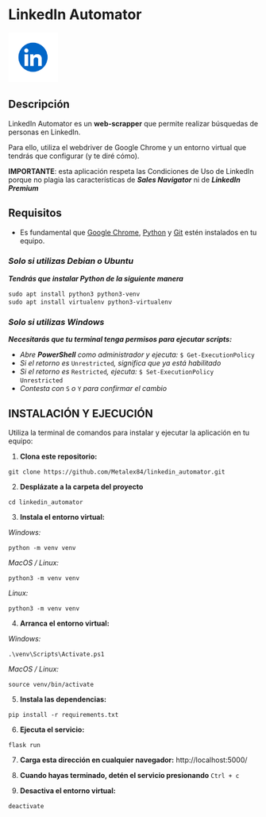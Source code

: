 # LinkedIn Automator
<img src="static/LinkedIn_Logo.png" alt="LinkedIn Logo" width="100">

## Descripción
LinkedIn Automator es un **web-scrapper** que permite realizar búsquedas de personas en LinkedIn. 

Para ello, utiliza el webdriver de Google Chrome y un entorno virtual que tendrás que configurar (y te diré cómo).

**IMPORTANTE**: esta aplicación respeta las Condiciones de Uso de LinkedIn porque no plagia las características de ***Sales Navigator*** ni de ***LinkedIn Premium***

## Requisitos
* Es fundamental que [Google Chrome](https://www.google.com/chrome/), [Python](https://www.python.org/downloads/) y [Git](https://git-scm.com/downloads?ref=allthings.how) estén instalados en tu equipo.

### *Solo si utilizas Debian o Ubuntu*
***Tendrás que instalar Python de la siguiente manera***

```
sudo apt install python3 python3-venv
sudo apt install virtualenv python3-virtualenv
```


### *Solo si utilizas Windows*
***Necesitarás que tu terminal tenga permisos para ejecutar scripts:***

* *Abre **PowerShell** como administrador y ejecuta:* ```$ Get-ExecutionPolicy```
* *Si el retorno es* ```Unrestricted```*, significa que ya está habilitado*
* *Si el retorno es* ```Restricted```*, ejecuta:* ``` $ Set-ExecutionPolicy Unrestricted ```
* *Contesta con* ```S``` *o* ```Y``` *para confirmar el cambio*


## INSTALACIÓN Y EJECUCIÓN
Utiliza la terminal de comandos para instalar y ejecutar la aplicación en tu equipo:
1. **Clona este repositorio:**
```
git clone https://github.com/Metalex84/linkedin_automator.git
```

2. **Desplázate a la carpeta del proyecto**
```
cd linkedin_automator
```

3. **Instala el entorno virtual:**

*Windows:*
```
python -m venv venv
```

*MacOS / Linux:*
```
python3 -m venv venv
```

*Linux:*
```
python3 -m venv venv
```

4. **Arranca el entorno virtual:**

*Windows:*
```
.\venv\Scripts\Activate.ps1
```

*MacOS / Linux:*

```
source venv/bin/activate
```


5. **Instala las dependencias:**
```
pip install -r requirements.txt
```

6. **Ejecuta el servicio:**
```
flask run
```

7. **Carga esta dirección en cualquier navegador:**
http://localhost:5000/

8. **Cuando hayas terminado, detén el servicio presionando** ```Ctrl + c```

9. **Desactiva el entorno virtual:**
```
deactivate
```
